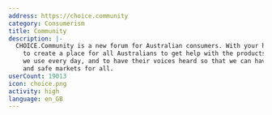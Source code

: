 ```yaml
---
address: https://choice.community
category: Consumerism
title: Community
description: |-
  CHOICE.Community is a new forum for Australian consumers. With your help, we hope
    to create a place for all Australians to get help with the products and services
    we use every day, and to have their voices heard so that we can have fair, just
    and safe markets for all.
userCount: 19013
icon: choice.png
activity: high
language: en_GB
---
```

